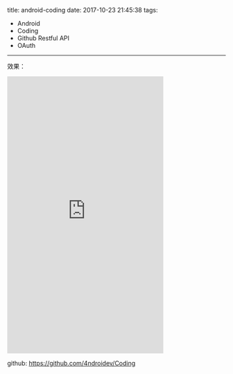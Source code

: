 title: android-coding
date: 2017-10-23 21:45:38
tags:
  - Android
  - Coding
  - Github Restful API
  - OAuth
---

效果：

<embed height=640 width=360 src='http://player.youku.com/embed/XMzEwNTUzNzAzMg' allowFullScreen='true' quality='high' align='middle' allowScriptAccess='always'></embed>


github: https://github.com/4ndroidev/Coding

